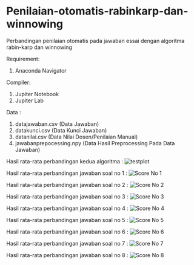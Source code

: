 # Penilaian-otomatis-rabinkarp-dan-winnowing
Perbandingan penilaian otomatis pada jawaban essai dengan algoritma rabin-karp dan winnowing

Requirement:
1. Anaconda Navigator

Compiler:
1. Jupiter Notebook
2. Jupiter Lab

Data :
1. datajawaban.csv (Data Jawaban)
2. datakunci.csv (Data Kunci Jawaban)
3. datanilai.csv (Data Nilai Dosen/Penilaian Manual)
4. jawabanprepocessing.npy (Data Hasil Preprocessing Pada Data Jawaban)

Hasil rata-rata perbandingan kedua algoritma :
![testplot](https://user-images.githubusercontent.com/28834570/122913210-5f6baa00-d383-11eb-9c8f-a3fd03ee7279.png)

Hasil rata-rata perbandingan jawaban soal no 1 :
![Score No 1](https://user-images.githubusercontent.com/28834570/122913465-a8bbf980-d383-11eb-83ed-b3b15ef84979.png)

Hasil rata-rata perbandingan jawaban soal no 2 :
![Score No 2](https://user-images.githubusercontent.com/28834570/122913516-bc676000-d383-11eb-959b-11ebb18ff7f5.png)

Hasil rata-rata perbandingan jawaban soal no 3 :
![Score No 3](https://user-images.githubusercontent.com/28834570/122913533-c1c4aa80-d383-11eb-968a-a82b211f5e69.png)

Hasil rata-rata perbandingan jawaban soal no 4 :
![Score No 4](https://user-images.githubusercontent.com/28834570/122913551-c721f500-d383-11eb-9b15-bc0a718331e1.png)

Hasil rata-rata perbandingan jawaban soal no 5 :
![Score No 5](https://user-images.githubusercontent.com/28834570/122913562-ca1ce580-d383-11eb-9885-e4da998f5446.png)

Hasil rata-rata perbandingan jawaban soal no 6 :
![Score No 6](https://user-images.githubusercontent.com/28834570/122913568-cc7f3f80-d383-11eb-8d66-a017db5a74b4.png)

Hasil rata-rata perbandingan jawaban soal no 7 :
![Score No 7](https://user-images.githubusercontent.com/28834570/122913580-d0ab5d00-d383-11eb-8fa2-103a609058f6.png)

Hasil rata-rata perbandingan jawaban soal no 8 :
![Score No 8](https://user-images.githubusercontent.com/28834570/122913597-d43ee400-d383-11eb-8aa1-73a70adc11da.png)
